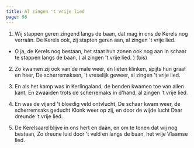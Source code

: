 ```yaml
---
title: Al zingen 't vrije lied
page: 96
---
```


1. Wij stappen geren zingend langs de baan,
dat mag in ons de Kerels nog verraân.
De Kerels ook, zij stapten geren aan,
al zingen 't vrije lied.


- O ja, de Kerels nog bestaan,
het staat hun zonen ook nog aan
In schaar te stappen langs de baan, )
al zingen 't vrije lied.            ) (bis)


2. Zo kwamen zij ook van de male weer,
en lieten klinken, spijts hun graaf en heer,
De scherremaksen, 't vreselijk geweer,
al zingen 't vrije lied.


3. En als het kamp was in Kerlingaland,
de benden kwamen toe van allen kant,
En zwaaiden trots de scherremaks in d'hand,
al zingen 't vrije lied.


4. En was de vijand 't bloedig veld ontvlucht,
De schaar kwam weer, de scherremsaks geducht
Klonk weer op zij, en door de wijde lucht
Daar dreunde 't vrije lied.


5. De Kerelsaard blijve in ons hert en daân,
en om te tonen dat wij nog bestaan,
Zo dreune luid door 't veld en langs de baan,
het vrije Vlaamse lied.